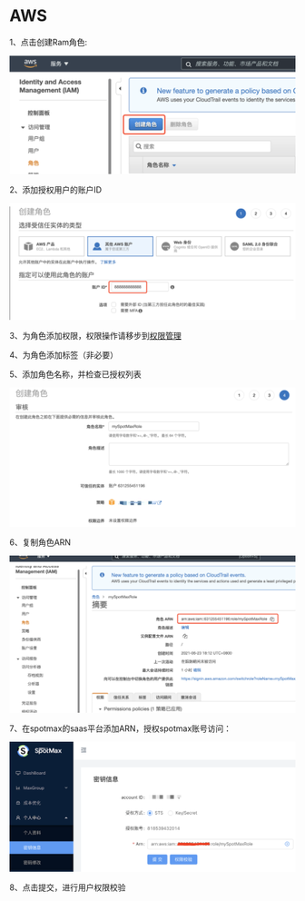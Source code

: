 # AWS

1、点击创建Ram角色:

![](<../../.gitbook/assets/image (37).png>)

2、添加授权用户的账户ID

![](<../../.gitbook/assets/image (226).png>)

3、为角色添加权限，权限操作请移步到[权限管理](https://docs.spotmaxtech.com/saas-gong-neng-jie-shao/quan-xian-guan-li/aws)

4、为角色添加标签（非必要）

5、添加角色名称，并检查已授权列表

![](<../../.gitbook/assets/image (107).png>)

6、复制角色ARN

![](<../../.gitbook/assets/image (211).png>)

7、在spotmax的saas平台添加ARN，授权spotmax账号访问：

![](<../../.gitbook/assets/image (40).png>)

8、点击提交，进行用户权限校验
